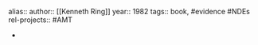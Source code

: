 alias::
author:: [[Kenneth Ring]] 
year:: 1982
tags:: book, #evidence #NDEs 
rel-projects:: #AMT 


-
